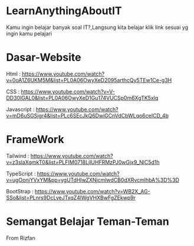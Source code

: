 # LearnAnythingAboutIT
Kamu ingin belajar banyak soal IT?,Langsung kita belajar klik link sesuai yg ingin kamu pelajari
# Dasar-Website
Html : https://www.youtube.com/watch?v=0oA1Z6UKM5M&list=PL0A06OwyXeD2095arthcQy5TEw1Ce-g3H

CSS : https://www.youtube.com/watch?v=V-DD30lGAL0&list=PL0A06OwyXeD1Gu174VUCSp0m6XgTK5xlq

Javascript : https://www.youtube.com/watch?v=mD6uSGSjgr4&list=PLc6SEcJkQ6DwiGCnVdCbWLqo6ceICD_4b

# FrameWork
Tailwind : https://www.youtube.com/watch?v=z3slaXqmkT0&list=PLFIM0718LjIUHFRMzPJ0wGjx9_NlC5d1h

TypeScript : https://www.youtube.com/watch?v=ugOonjYVxYM&pp=ygUTdHlwZXNjcmlwdCB0dXRvcmlhbA%3D%3D

BootStrap : https://www.youtube.com/watch?v=WB2X_AG-SSo&list=PLnrs9DcLyeJTxqZ4lWgVHXBwFgZEkwp9r

# Semangat Belajar Teman-Teman
From Rizfan

